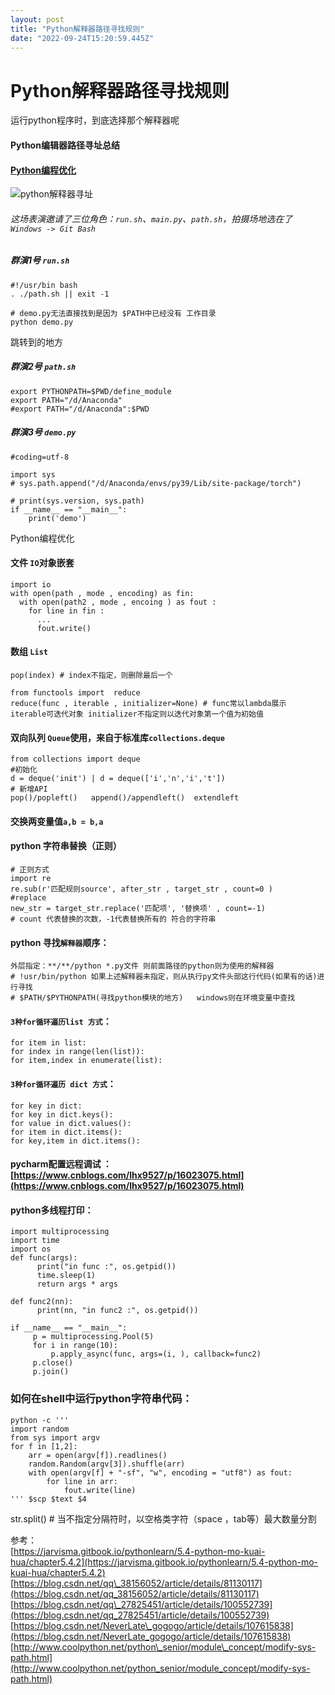 ```yaml
---
layout: post
title: "Python解释器路径寻找规则"
date: "2022-09-24T15:20:59.445Z"
---
```

Python解释器路径寻找规则
===============

运行python程序时，到底选择那个解释器呢

#### Python编辑器路径寻址总结

#### [Python编程优化](#program)

![python解释器寻址](https://img2022.cnblogs.com/blog/1878009/202207/1878009-20220726174331837-1309478012.png)

###### 这场表演邀请了三位角色：`run.sh`、`main.py`、`path.sh`，拍摄场地选在了 `Windows -> Git Bash`

##### 群演1号 `run.sh`

    #!/usr/bin bash
    . ./path.sh || exit -1
    
    # demo.py无法直接找到是因为 $PATH中已经没有 工作目录
    python demo.py
    

跳转到的地方

##### 群演2号 `path.sh`

    export PYTHONPATH=$PWD/define_module
    export PATH="/d/Anaconda"
    #export PATH="/d/Anaconda":$PWD
    

##### 群演3号 `demo.py`

    #coding=utf-8
    
    import sys
    # sys.path.append("/d/Anaconda/envs/py39/Lib/site-package/torch")
    
    # print(sys.version, sys.path)
    if __name__ == "__main__":
        print('demo')
    

Python编程优化

#### 文件 `IO`对象嵌套

    import io
    with open(path , mode , encoding) as fin: 
      with open(path2 , mode , encoing ) as fout :
        for line in fin :
          ...
          fout.write()
    

#### 数组 `List`

    pop(index) # index不指定，则删除最后一个
    
    from functools import  reduce
    reduce(func , iterable , initializer=None) # func常以lambda展示  iterable可迭代对象 initializer不指定则以迭代对象第一个值为初始值
    

#### 双向队列 `Queue`使用，来自于标准库`collections.deque`

    from collections import deque
    #初始化
    d = deque('init') | d = deque(['i','n','i','t'])
    # 新增API
    pop()/popleft()   append()/appendleft()  extendleft  
    

#### 交换两变量值`a,b = b,a`

#### python 字符串替换（正则）

    # 正则方式
    import re 
    re.sub(r'匹配规则source', after_str , target_str , count=0 )
    #replace
    new_str = target_str.replace('匹配项', '替换项' , count=-1)
    # count 代表替换的次数，-1代表替换所有的 符合的字符串
    

#### python 寻找`解释器`顺序：

    外层指定：**/**/python *.py文件 则前面路径的python则为使用的解释器
    # !usr/bin/python 如果上述解释器未指定，则从执行py文件头部这行代码(如果有的话)进行寻找
    # $PATH/$PYTHONPATH(寻找python模块的地方)   windows则在环境变量中查找
    

#### `3种for循环遍历list 方式`：

    for item in list:
    for index in range(len(list)):
    for item,index in enumerate(list):
    

#### `3种for循环遍历 dict 方式`：

    for key in dict:
    for key in dict.keys():
    for value in dict.values():
    for item in dict.items():
    for key,item in dict.items():
    

#### pycharm配置远程调试 ： [https://www.cnblogs.com/lhx9527/p/16023075.html](https://www.cnblogs.com/lhx9527/p/16023075.html)

#### python多线程打印：

    import multiprocessing
    import time
    import os
    def func(args):
          print("in func :", os.getpid())
          time.sleep(1)
          return args * args
    
    def func2(nn):
          print(nn, "in func2 :", os.getpid())
    
    if __name__ == "__main__":
         p = multiprocessing.Pool(5)
         for i in range(10):
             p.apply_async(func, args=(i, ), callback=func2)
         p.close()
         p.join()
    

### 如何在shell中运行python字符串代码：

    python -c '''
    import random
    from sys import argv
    for f in [1,2]:
        arr = open(argv[f]).readlines()
        random.Random(argv[3]).shuffle(arr)
        with open(argv[f] + "-sf", "w", encoding = "utf8") as fout:
            for line in arr:
                fout.write(line)
    ''' $scp $text $4
    

str.split() # 当不指定分隔符时，以空格类字符（space ，tab等）最大数量分割

参考：  
[https://jarvisma.gitbook.io/pythonlearn/5.4-python-mo-kuai-hua/chapter5.4.2](https://jarvisma.gitbook.io/pythonlearn/5.4-python-mo-kuai-hua/chapter5.4.2)  
[https://blog.csdn.net/qq\_38156052/article/details/81130117](https://blog.csdn.net/qq_38156052/article/details/81130117)  
[https://blog.csdn.net/qq\_27825451/article/details/100552739](https://blog.csdn.net/qq_27825451/article/details/100552739)  
[https://blog.csdn.net/NeverLate\_gogogo/article/details/107615838](https://blog.csdn.net/NeverLate_gogogo/article/details/107615838)  
[http://www.coolpython.net/python\_senior/module\_concept/modify-sys-path.html](http://www.coolpython.net/python_senior/module_concept/modify-sys-path.html)